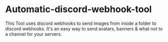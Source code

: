 # Automatic-discord-webhook-tool
This Tool uses discord webhooks to send images from inside a folder to discord webhooks. It's an easy way to send avatars, banners &amp; what not to a channel for your servers.
